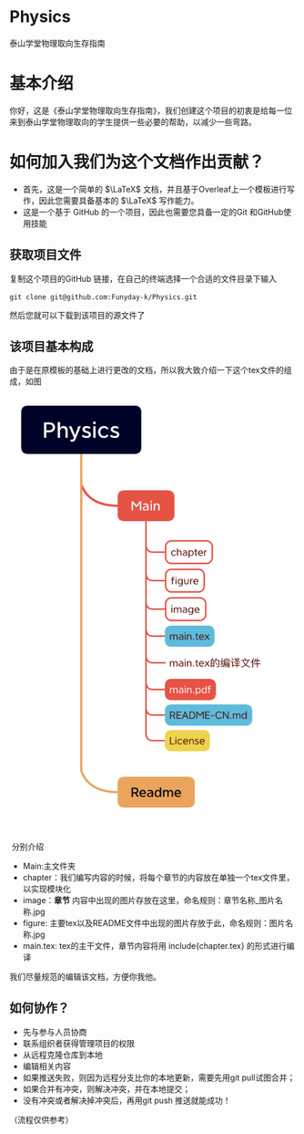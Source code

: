 # Physics
泰山学堂物理取向生存指南

# 基本介绍

你好，这是《泰山学堂物理取向生存指南》，我们创建这个项目的初衷是给每一位来到泰山学堂物理取向的学生提供一些必要的帮助，以减少一些弯路。

# 如何加入我们为这个文档作出贡献？

* 首先，这是一个简单的 $\LaTeX$ 文档，并且基于Overleaf上一个模板进行写作，因此您需要具备基本的 $\LaTeX$ 写作能力。
* 这是一个基于 GitHub 的一个项目，因此也需要您具备一定的Git 和GitHub使用技能

## 获取项目文件
复制这个项目的GitHub 链接，在自己的终端选择一个合适的文件目录下输入

```
git clone git@github.com:Funyday-k/Physics.git
```

然后您就可以下载到该项目的源文件了

## 该项目基本构成

由于是在原模板的基础上进行更改的文档，所以我大致介绍一下这个tex文件的组成，如图

![项目的基本组成](main/figure/readme_1.jpg)

​
分别介绍

* Main:主文件夹
* chapter：我们编写内容的时候，将每个章节的内容放在单独一个tex文件里，以实现模块化
* image：**章节** 内容中出现的图片存放在这里，命名规则：章节名称_图片名称.jpg
* figure: 主要tex以及README文件中出现的图片存放于此，命名规则：图片名称.jpg
* main.tex: tex的主干文件，章节内容将用 include{chapter.tex} 的形式进行编译

我们尽量规范的编辑该文档，方便你我他。

## 如何协作？

* 先与参与人员协商
* 联系组织者获得管理项目的权限
* 从远程克隆仓库到本地
* 编辑相关内容
* 如果推送失败，则因为远程分支比你的本地更新，需要先用git pull试图合并；
* 如果合并有冲突，则解决冲突，并在本地提交；
* 没有冲突或者解决掉冲突后，再用git push 推送就能成功！

（流程仅供参考）
